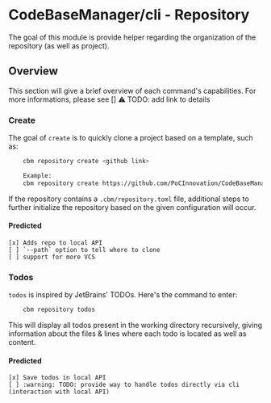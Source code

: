 # CodeBaseManager/cli - Repository

The goal of this module is provide helper regarding the organization of the repository (as well as project).

## Overview

This section will give a brief overview of each command's capabilities.
For more informations, please see [] :warning: TODO: add link to details

### Create

The goal of `create` is to quickly clone a project based on a template, such as:

```bash
    cbm repository create <github link>

    Example:
    cbm repository create https://github.com/PoCInnovation/CodeBaseManager/
```

If the repository contains a `.cbm/repository.toml` file, additional steps to further initialize
the repository based on the given configuration will occur.

#### Predicted

    [x] Adds repo to local API
    [ ] `--path` option to tell where to clone
    [ ] support for more VCS

### Todos

`todos` is inspired by JetBrains' TODOs. Here's the command to enter:

```bash
    cbm repository todos
```

This will display all todos present in the working directory recursively, giving information about
the files & lines where each todo is located as well as content.

#### Predicted

    [x] Save todos in local API
    [ ] :warning: TODO: provide way to handle todos directly via cli (interaction with local API)

